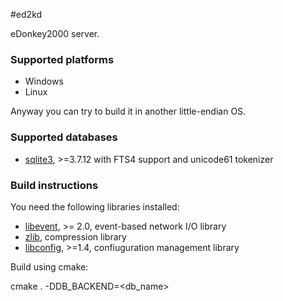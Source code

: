 #ed2kd

eDonkey2000 server.

### Supported platforms
- Windows
- Linux

Anyway you can try to build it in another little-endian OS.

### Supported databases

- [sqlite3](http://sqlite.org), >=3.7.12 with FTS4 support and unicode61 tokenizer

### Build instructions

You need the following libraries installed:
- [libevent](http://libevent.org/), >= 2.0, event-based network I/O library
- [zlib](http://zlib.net/), compression library
- [libconfig](http://www.hyperrealm.com/libconfig/), >=1.4, confiuguration management library

Build using cmake:

cmake . -DDB_BACKEND=\<db_name\>